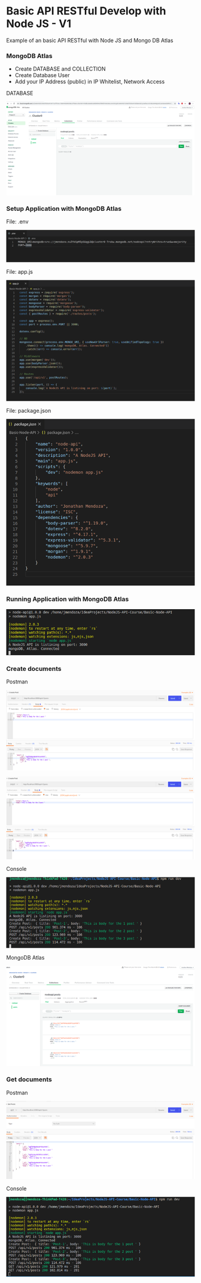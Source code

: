 # Basic API RESTful Develop with Node JS  - V1

Example of an basic API RESTful with Node JS and Mongo DB Atlas

### MongoDB Atlas

- Create DATABASE and COLLECTION
- Create Database User
- Add your IP Address (public) in IP Whitelist, Network Access

DATABASE

![Screenshot](prtsc/NodeJS-API-V1-1.png)

### Setup Application with MongoDB Atlas

File: .env

![Screenshot](prtsc/NodeJS-API-V1-2.png)

File: app.js

![Screenshot](prtsc/NodeJS-API-V1-3.png)

File: package.json

![Screenshot](prtsc/NodeJS-API-V1-4.png)

### Running Application with MongoDB Atlas

![Screenshot](prtsc/NodeJS-API-V1-5.png)

### Create documents

Postman

![Screenshot](prtsc/NodeJS-API-V1-6.png)

![Screenshot](prtsc/NodeJS-API-V1-7.png)

Console

![Screenshot](prtsc/NodeJS-API-V1-8.png)

MongoDB Atlas

![Screenshot](prtsc/NodeJS-API-V1-9.png)

### Get documents

Postman

![Screenshot](prtsc/NodeJS-API-V1-10.png)

Console

![Screenshot](prtsc/NodeJS-API-V1-11.png)








